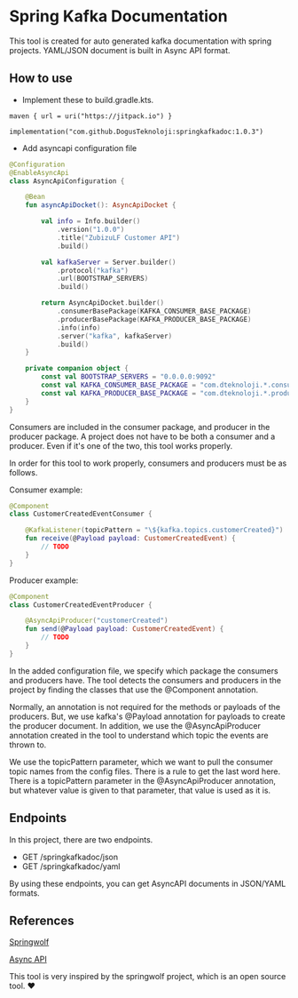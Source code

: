 # Spring Kafka Documentation
This tool is created for auto generated kafka documentation with spring projects. YAML/JSON document is built in Async API format.

## How to use
- Implement these to build.gradle.kts.
```
maven { url = uri("https://jitpack.io") }
```

```
implementation("com.github.DogusTeknoloji:springkafkadoc:1.0.3")
```

- Add asyncapi configuration file

``` kotlin
@Configuration
@EnableAsyncApi
class AsyncApiConfiguration {

    @Bean
    fun asyncApiDocket(): AsyncApiDocket {

        val info = Info.builder()
            .version("1.0.0")
            .title("ZubizuLF Customer API")
            .build()

        val kafkaServer = Server.builder()
            .protocol("kafka")
            .url(BOOTSTRAP_SERVERS)
            .build()

        return AsyncApiDocket.builder()
            .consumerBasePackage(KAFKA_CONSUMER_BASE_PACKAGE)
            .producerBasePackage(KAFKA_PRODUCER_BASE_PACKAGE)
            .info(info)
            .server("kafka", kafkaServer)
            .build()
    }

    private companion object {
        const val BOOTSTRAP_SERVERS = "0.0.0.0:9092"
        const val KAFKA_CONSUMER_BASE_PACKAGE = "com.dteknoloji.*.consumer"
        const val KAFKA_PRODUCER_BASE_PACKAGE = "com.dteknoloji.*.producer"
    }
}
```

Consumers are included in the consumer package, and producer in the producer package. A project does not have to be both a consumer and a producer. 
Even if it's one of the two, this tool works properly.

In order for this tool to work properly, consumers and producers must be as follows.

Consumer example:

``` kotlin
@Component
class CustomerCreatedEventConsumer {

    @KafkaListener(topicPattern = "\${kafka.topics.customerCreated}")
    fun receive(@Payload payload: CustomerCreatedEvent) {
        // TODO
    }
}
```

Producer example:

``` kotlin
@Component
class CustomerCreatedEventProducer {

    @AsyncApiProducer("customerCreated")
    fun send(@Payload payload: CustomerCreatedEvent) {
        // TODO
    }
}
```

In the added configuration file, we specify which package the consumers and producers have. 
The tool detects the consumers and producers in the project by finding the classes that use the @Component annotation.

Normally, an annotation is not required for the methods or payloads of the producers. 
But, we use kafka's @Payload annotation for payloads to create the producer document.
In addition, we use the @AsyncApiProducer annotation created in the tool to understand which topic the events are thrown to.

We use the topicPattern parameter, which we want to pull the consumer topic names from the config files. 
There is a rule to get the last word here. 
There is a topicPattern parameter in the @AsyncApiProducer annotation, but whatever value is given to that parameter, that value is used as it is.

## Endpoints
In this project, there are two endpoints.
- GET /springkafkadoc/json
- GET /springkafkadoc/yaml

By using these endpoints, you can get AsyncAPI documents in JSON/YAML formats.

## References
[Springwolf](https://github.com/springwolf/springwolf-core)

[Async API](https://www.asyncapi.com/)

This tool is very inspired by the springwolf project, which is an open source tool. ❤️

